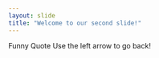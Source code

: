 ```yaml
---
layout: slide
title: "Welcome to our second slide!"
---
```

Funny Quote
Use the left arrow to go back!

